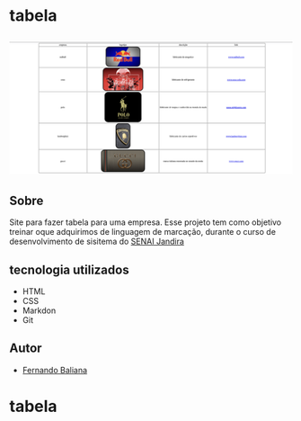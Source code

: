 # tabela
![](./tabela.png)
---
## Sobre
Site para fazer tabela para uma empresa. Esse projeto tem como objetivo treinar oque adquirimos de linguagem de marcação, durante o curso de desenvolvimento de sisitema do [SENAI Jandira](https://sp.senai.br/unidade/jandira/)

## tecnologia utilizados
- HTML
- CSS
- Markdon 
- Git

## Autor
- [Fernando Baliana](https://www.linkedin.com/feed/)
# tabela
